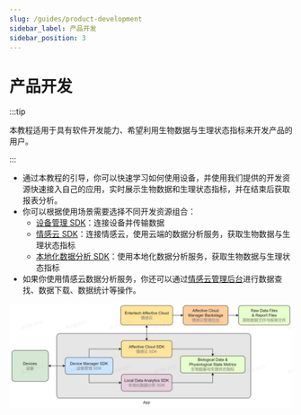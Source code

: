 ```yaml
---
slug: /guides/product-development
sidebar_label: 产品开发
sidebar_position: 3
---
```


# 产品开发

:::tip

本教程适用于具有软件开发能力、希望利用生物数据与生理状态指标来开发产品的用户。

:::

- 通过本教程的引导，你可以快速学习如何使用设备，并使用我们提供的开发资源快速接入自己的应用，实时展示生物数据和生理状态指标，并在结束后获取报表分析。
- 你可以根据使用场景需要选择不同开发资源组合：
  - [设备管理 SDK](./)：连接设备并传输数据
  - [情感云 SDK](./)：连接情感云，使用云端的数据分析服务，获取生物数据与生理状态指标
  - [本地化数据分析 SDK](./)：使用本地化数据分析服务，获取生物数据与生理状态指标
- 如果你使用情感云数据分析服务，你还可以通过[情感云管理后台](./)进行数据查找、数据下载、数据统计等操作。

![产品开发关系图](./image/product-development-diagram.jpg)
